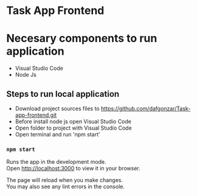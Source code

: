 # Task App Frontend 

# Necesary components to run application

- Visual Studio Code
- Node Js

## Steps to run local application

- Download project sources files to https://github.com/dafgonzar/Task-app-frontend.git
- Before install node js open Visual Studio Code
- Open folder to project with Visual Studio Code
- Open terminal and run 'npm start'


### `npm start`

Runs the app in the development mode.\
Open [http://localhost:3000](http://localhost:3000) to view it in your browser.

The page will reload when you make changes.\
You may also see any lint errors in the console.
